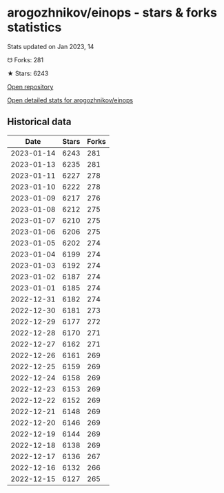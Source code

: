 # arogozhnikov/einops - stars & forks statistics

Stats updated on Jan 2023, 14

☋ Forks: 281

★ Stars: 6243

[Open repository](https://github.com/arogozhnikov/einops)

[Open detailed stats for arogozhnikov/einops](https://reviewgithub.com/rep/arogozhnikov/einops)

## Historical data
| Date | Stars | Forks |
|------|-------|-------|
| 2023-01-14 | 6243 | 281 | 
| 2023-01-13 | 6235 | 281 | 
| 2023-01-11 | 6227 | 278 | 
| 2023-01-10 | 6222 | 278 | 
| 2023-01-09 | 6217 | 276 | 
| 2023-01-08 | 6212 | 275 | 
| 2023-01-07 | 6210 | 275 | 
| 2023-01-06 | 6206 | 275 | 
| 2023-01-05 | 6202 | 274 | 
| 2023-01-04 | 6199 | 274 | 
| 2023-01-03 | 6192 | 274 | 
| 2023-01-02 | 6187 | 274 | 
| 2023-01-01 | 6185 | 274 | 
| 2022-12-31 | 6182 | 274 | 
| 2022-12-30 | 6181 | 273 | 
| 2022-12-29 | 6177 | 272 | 
| 2022-12-28 | 6170 | 271 | 
| 2022-12-27 | 6162 | 271 | 
| 2022-12-26 | 6161 | 269 | 
| 2022-12-25 | 6159 | 269 | 
| 2022-12-24 | 6158 | 269 | 
| 2022-12-23 | 6153 | 269 | 
| 2022-12-22 | 6152 | 269 | 
| 2022-12-21 | 6148 | 269 | 
| 2022-12-20 | 6146 | 269 | 
| 2022-12-19 | 6144 | 269 | 
| 2022-12-18 | 6138 | 269 | 
| 2022-12-17 | 6136 | 267 | 
| 2022-12-16 | 6132 | 266 | 
| 2022-12-15 | 6127 | 265 | 

